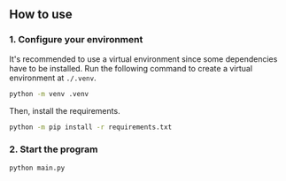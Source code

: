 ## How to use

### 1. Configure your environment
It's recommended to use a virtual environment since some dependencies have to be installed. Run the following command to create a virtual environment at `./.venv`.

```bash
python -m venv .venv
```

Then, install the requirements.

```bash
python -m pip install -r requirements.txt
```

### 2. Start the program
```bash
python main.py
```